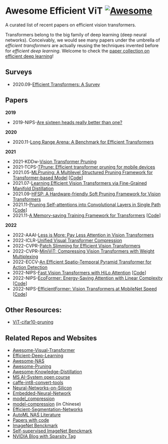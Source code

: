 # Awesome Efficient ViT [![Awesome](https://cdn.rawgit.com/sindresorhus/awesome/d7305f38d29fed78fa85652e3a63e154dd8e8829/media/badge.svg)](https://github.com/sindresorhus/awesome)
A curated list of recent papers on efficient vision transformers.

Transformers belong to the big family of deep learning (deep neural networks). Conceivably, we would see many papers under the umbrella of *efficient transformers* are actually reusing the techniques invented before for *efficient deep learning*. Welcome to check the [paper collection on efficient deep learning](https://github.com/MingSun-Tse/Efficient-Deep-Learning)!

## Surveys
- 2020.09-[Efficient Transformers: A Survey](https://arxiv.org/abs/2009.06732)

## Papers
**2019**
- 2019-NIPS-[Are sixteen heads really better than one?](https://arxiv.org/abs/1905.10650)


**2020**
- 2020.11-[Long Range Arena: A Benchmark for Efficient Transformers](https://arxiv.org/abs/2011.04006)


**2021**
- 2021-KDDw-[Vision Transformer Pruning](https://arxiv.org/abs/2104.08500)
- 2021-TCPS-[TPrune: Efficient transformer pruning for mobile devices](https://dl.acm.org/doi/pdf/10.1145/3446640)
- 2021.05-[MLPruning: A Multilevel Structured Pruning Framework for Transformer-based Model](https://arxiv.org/abs/2105.14636) [[Code](https://github.com/yaozhewei/MLPruning)]
- 2021.07-[Learning Efficient Vision Transformers via Fine-Grained Manifold Distillation]()
- 2021.09-[HFSP: A Hardware-friendly Soft Pruning Framework for Vision Transformers](https://openreview.net/forum?id=dhLChxJwgMR)
- 2021.11-[Pruning Self-attentions into Convolutional Layers in Single Path](https://arxiv.org/abs/2111.11802) [[Code](https://github.com/ziplab/SPViT)]
- 2021.11-[A Memory-saving Training Framework for Transformers](https://arxiv.org/abs/2111.11124) [[Code](https://github.com/ziplab/Mesa)]

**2022**
- 2022-AAAI-[Less is More: Pay Less Attention in Vision Transformers](https://arxiv.org/abs/2105.14217)
- 2022-ICLR-[Unified Visual Transformer Compression](https://openreview.net/forum?id=9jsZiUgkCZP)
- 2022-CVPR-[Patch Slimming for Efficient Vision Transformers](https://arxiv.org/abs/2106.02852)
- 2022-CVPR-[MiniViT: Compressing Vision Transformers with Weight Multiplexing](https://arxiv.org/abs/2204.07154)
- 2022-ECCV-[An Efficient Spatio-Temporal Pyramid Transformer for Action Detection](https://arxiv.org/abs/2207.10448)
- 2022-NIPS-[Fast Vision Transformers with HiLo Attention](https://arxiv.org/abs/2205.13213) [[Code](https://github.com/ziplab/LITv2)]
- 2022-NIPS-[EcoFormer: Energy-Saving Attention with Linear Complexity](https://arxiv.org/abs/2209.09004) [[Code](https://github.com/ziplab/EcoFormer)]
- 2022-NIPS-[EfficientFormer: Vision Transformers at MobileNet Speed](https://arxiv.org/abs/2206.01191) [[Code](https://github.com/snap-research/EfficientFormer)]

## Other Resources:
- [ViT-cifar10-pruning](https://github.com/Cydia2018/ViT-cifar10-pruning)

## Related Repos and Websites
- [Awesome-Visual-Transformer](https://github.com/dk-liang/Awesome-Visual-Transformer)
- [Efficient-Deep-Learning](https://github.com/MingSun-Tse/Efficient-Deep-Learning)
- [Awesome-NAS](https://github.com/D-X-Y/Awesome-NAS)
- [Awesome-Pruning](https://github.com/he-y/Awesome-Pruning)
- [Awesome-Knowledge-Distillation](https://github.com/FLHonker/Awesome-Knowledge-Distillation)
- [MS AI-System open course](https://github.com/microsoft/AI-System/tree/main/Lectures)
- [caffe-int8-convert-tools](https://github.com/BUG1989/caffe-int8-convert-tools)
- [Neural-Networks-on-Silicon](https://github.com/fengbintu/Neural-Networks-on-Silicon)
- [Embedded-Neural-Network](https://github.com/ZhishengWang/Embedded-Neural-Network)
- [model_compression](https://github.com/j-marple-dev/model_compression)
- [model-compression](https://github.com/666DZY666/model-compression) (in Chinese)
- [Efficient-Segmentation-Networks](https://github.com/xiaoyufenfei/Efficient-Segmentation-Networks)
- [AutoML NAS Literature](https://www.automl.org/automl/literature-on-neural-architecture-search/)
- [Papers with code](https://paperswithcode.com/task/network-pruning)
- [ImageNet Benckmark](https://paperswithcode.com/sota/image-classification-on-imagenet)
- [Self-supervised ImageNet Benckmark](https://paperswithcode.com/sota/self-supervised-image-classification-on)
- [NVIDIA Blog with Sparsity Tag](https://developer.nvidia.com/blog/tag/sparsity/) 

